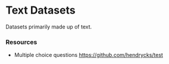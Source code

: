 # Text Datasets

Datasets primarily made up of text.

### Resources

- Multiple choice questions https://github.com/hendrycks/test